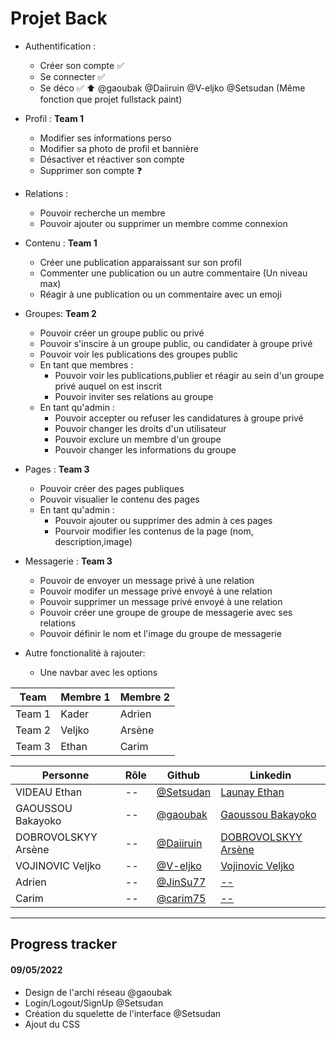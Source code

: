 # Projet Back

- Authentification : 
  - Créer son compte ✅
  - Se connecter ✅
  - Se déco ✅
⬆️
@gaoubak @Daiiruin @V-eljko @Setsudan (Même fonction que projet fullstack paint)

- Profil : **Team 1**
  - Modifier ses informations perso 
  - Modifier sa photo de profil et bannière
  - Désactiver et réactiver son compte
  - Supprimer son compte ❓

- Relations :
  - Pouvoir recherche un membre
  - Pouvoir ajouter ou supprimer un membre comme connexion

- Contenu : **Team 1**
  - Créer une publication apparaissant sur son profil
  -  Commenter une publication ou un autre commentaire (Un niveau max)
  -  Réagir à une publication ou un commentaire avec un emoji

- Groupes: **Team 2**
  - Pouvoir créer un groupe public ou privé
  - Pouvoir s'inscire à un groupe public, ou candidater à groupe privé
  - Pouvoir voir les publications des groupes public
  - En tant que membres :
    - Pouvoir voir les publications,publier et réagir au sein d'un groupe privé auquel on est inscrit
    - Pouvoir inviter ses relations au groupe
  - En tant qu'admin :
    - Pouvoir accepter ou refuser les candidatures à groupe privé
    - Pouvoir changer les droits d'un utilisateur
    - Pouvoir exclure un membre d'un groupe
    - Pouvoir changer les informations du groupe

- Pages : **Team 3**
  - Pouvoir créer des pages publiques
  - Pouvoir visualier le contenu des pages
  - En tant qu'admin :
    - Pouvoir ajouter ou supprimer des admin à ces pages
    - Pourvoir modifier les contenus de la page (nom, description,image)

- Messagerie : **Team 3**
  - Pouvoir de envoyer un message privé à une relation
  - Pouvoir modifer un message privé envoyé à une relation
  - Pouvoir supprimer un message privé envoyé à une relation
  - Pouvoir créer une groupe de groupe de messagerie avec ses relations
  - Pouvoir définir le nom et l'image du groupe de messagerie

- Autre fonctionalité à rajouter:
  - Une navbar avec les options

| Team   | Membre 1 | Membre 2 |
| ------ | -------- | -------- |
| Team 1 | Kader    | Adrien   |
| Team 2 | Veljko   | Arsène   |
| Team 3 | Ethan    | Carim    |

| Personne            | Rôle | Github                                   | Linkedin                                                                               |
| ------------------- | ---- | ---------------------------------------- | -------------------------------------------------------------------------------------- |
| VIDEAU Ethan        | --   | [@Setsudan](https://github.com/Setsudan) | [Launay Ethan](https://www.linkedin.com/in/videau-launay-ethan/)                       |
| GAOUSSOU Bakayoko   | --   | [@gaoubak](https://github.com/gaoubak)   | [Gaoussou Bakayoko](https://www.linkedin.com/in/kader-bakayoko-341b53190/)             |
| DOBROVOLSKYY Arsène | --   | [@Daiiruin](https://github.com/Daiiruin) | [DOBROVOLSKYY Arsène](https://www.linkedin.com/in/ars%C3%A8ne-dobrovolskyy-458045226/) |
| VOJINOVIC Veljko    | --   | [@V-eljko](https://github.com/V-eljko)   | [Vojinovic Veljko](https://www.linkedin.com/in/veljko-vojinovic-365823226/)            |
| Adrien              | --   | [@JinSu77](https://github.com/JinSu77)   | [--]()                                                                                 |
| Carim               | --   | [@carim75](https://github.com/carim75)   | [--]()                                                                                 |


---

## Progress tracker

#### 09/05/2022

- Design de l'archi réseau @gaoubak
- Login/Logout/SignUp @Setsudan
- Création du squelette de l'interface @Setsudan
- Ajout du CSS